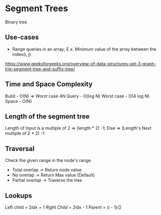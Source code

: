 # Segment Trees

Binary tree

## Use-cases
* Range queries in an array; E.x. Minimum value of the array between the index(i, j)

https://www.geeksforgeeks.org/overview-of-data-structures-set-3-graph-trie-segment-tree-and-suffix-tree/


## Time and Space Complexity
Build - O(N) => Worst case 4N
Query - O(log N)  Worst case - O(4 log N)
Space - O(N)


## Length of the segment tree

Length of Input is a multiple of 2 => (length * 2) -1;
Else => (Length's Next multiple of 2 * 2) -1

## Traversal
Check the given range in the node's range.

* Total overlap   -> Return node value
* No overlap      -> Return Max value (Default)
* Partial overlap -> Traverse the tree


## Lookups

Left child  = 2*idx + 1
Right Child = 2*idx - 1
Parent      = (i - 1)/2
